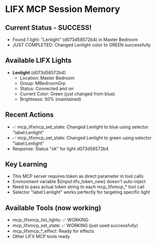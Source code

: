 # LIFX MCP Session Memory

## Current Status - SUCCESS!
- Found 1 light: "Lenlight" (d073d58572b4) in Master Bedroom
- JUST COMPLETED: Changed Lenlight color to GREEN successfully

## Available LIFX Lights
- **Lenlight** (d073d58572b4)
  - Location: Master Bedroom
  - Group: MBedroomGrp
  - Status: Connected and on
  - Current Color: Green (just changed from blue)
  - Brightness: 50% (maintained)

## Recent Actions
- ✅ mcp_lifxmcp_set_state: Changed Lenlight to blue using selector "label:Lenlight"
- ✅ mcp_lifxmcp_set_state: Changed Lenlight to green using selector "label:Lenlight"
- Response: Status "ok" for light d073d58572b4

## Key Learning
- This MCP server requires token as direct parameter in tool calls
- Environment variable ${input:lifx_token_new} doesn't auto-inject
- Need to pass actual token string to each mcp_lifxmcp_* tool call
- Selector "label:Lenlight" works perfectly for targeting specific light

## Available Tools (now working)
- mcp_lifxmcp_list_lights: ✅ WORKING
- mcp_lifxmcp_set_state: ✅ WORKING (just used successfully)
- mcp_lifxmcp_*_effect: Ready for effects
- Other LIFX MCP tools ready
